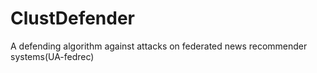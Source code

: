 # ClustDefender
A defending algorithm against attacks on federated news recommender systems(UA-fedrec)
